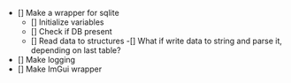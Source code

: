 - [] Make a wrapper for sqlite
	- [] Initialize variables
	- [] Check if DB present
	- [] Read data to structures
		-[] What if write data to string and parse it, depending on last table?
- [] Make logging
- [] Make ImGui wrapper